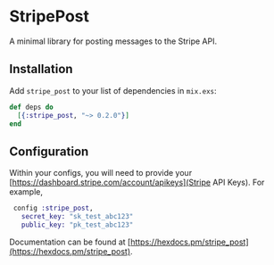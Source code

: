 # StripePost

A minimal library for posting messages to the Stripe API.

## Installation

Add `stripe_post` to your list of dependencies in `mix.exs`:

```elixir
def deps do
  [{:stripe_post, "~> 0.2.0"}]
end
```

## Configuration

Within your configs, you will need to provide your
[https://dashboard.stripe.com/account/apikeys](Stripe API Keys).  For example,

```elixir
 config :stripe_post,
   secret_key: "sk_test_abc123"
   public_key: "pk_test_abc123"
```

Documentation can
be found at [https://hexdocs.pm/stripe_post](https://hexdocs.pm/stripe_post).

